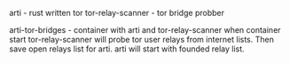 arti - rust written tor
tor-relay-scanner - tor bridge probber

arti-tor-bridges - container with arti and tor-relay-scanner
when container start tor-relay-scanner will probe tor user relays from internet lists. Then save open relays list for arti.
arti will start with founded relay list.

